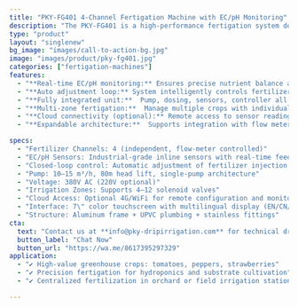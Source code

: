 ```yaml
---
title: "PKY-FG401 4-Channel Fertigation Machine with EC/pH Monitoring"
description: "The PKY-FG401 is a high-performance fertigation system designed with 4 independent fertilizer injection channels and integrated EC/pH sensor control. It combines a single high-pressure water pump with automatic nutrient mixing, real-time monitoring, and remote management. Suitable for large-scale greenhouses and precision agriculture zones."
type: "product"
layout: "singlenew"
bg_image: "images/call-to-action-bg.jpg"
image: "images/product/pky-fg401.jpg"
categories: ["fertigation-machines"]
features:
  - "**Real-time EC/pH monitoring:** Ensures precise nutrient balance and prevents over/under-fertilization"
  - "**Auto adjustment loop:** System intelligently controls fertilizer channels to maintain target EC/pH" 
  - "**Fully integrated unit:**  Pump, dosing, sensors, controller all in one compact frame"
  - "**Multi-zone fertigation:**  Manage multiple crops with individual schedules" 
  - "**Cloud connectivity (optional):** Remote access to sensor readings, alarm notifications, and control interface" 
  - "**Expandable architecture:**  Supports integration with flow meters, soil sensors, or weather stations" 

specs:
  - "Fertilizer Channels: 4 (independent, flow-meter controlled)"
  - "EC/pH Sensors: Industrial-grade inline sensors with real-time feedback"
  - "Closed-loop control: Automatic adjustment of fertilizer injection based on EC/pH setpoints"
  - "Pump: 10–15 m³/h, 80m head lift, single-pump architecture"
  - "Voltage: 380V AC (220V optional)"
  - "Irrigation Zones: Supports 4–12 solenoid valves"
  - "Cloud Access: Optional 4G/WiFi for remote configuration and monitoring"
  - "Interface: 7\" color touchscreen with multilingual display (EN/CN/AR)"
  - "Structure: Aluminum frame + UPVC plumbing + stainless fittings"
cta: 
  text: "Contact us at **info@pky-dripirrigation.com** for technical drawings, quotes, or integration advice."
  button_label: "Chat Now"
  button_url: "https://wa.me/8617395297329" 
application: 
  - "✔ High-value greenhouse crops: tomatoes, peppers, strawberries"
  - "✔ Precision fertigation for hydroponics and substrate cultivation"
  - "✔ Centralized fertilization in orchard or field irrigation stations"

---
```


